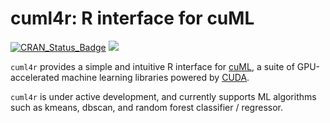 cuml4r: R interface for cuML
================

[![CRAN\_Status\_Badge](https://www.r-pkg.org/badges/version/cuml4r)](https://cran.r-project.org/package=cuml4r)
<a href="https://www.r-pkg.org/pkg/cuml4r"><img src="https://cranlogs.r-pkg.org/badges/cuml4r?color=brightgreen" style=""></a>

`cuml4r` provides a simple and intuitive R interface for
[cuML](https://github.com/rapidsai/cuml), a suite of GPU-accelerated machine
learning libraries powered by [CUDA](https://en.wikipedia.org/wiki/CUDA).

`cuml4r` is under active development, and currently supports ML algorithms such
as kmeans, dbscan, and random forest classifier / regressor.
